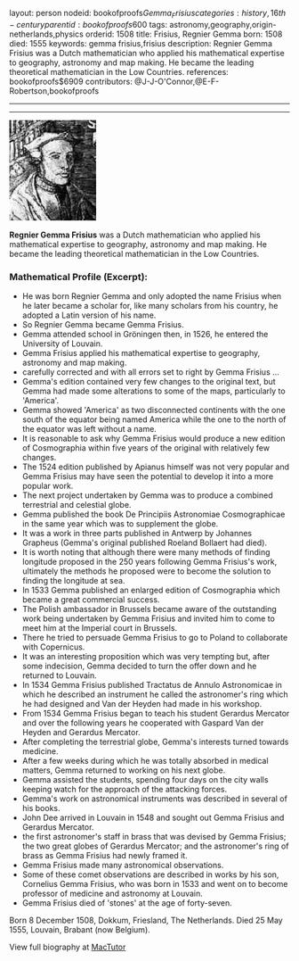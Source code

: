 layout: person
nodeid: bookofproofs$Gemma_Frisius
categories: history,16th-century
parentid: bookofproofs$600
tags: astronomy,geography,origin-netherlands,physics
orderid: 1508
title: Frisius, Regnier Gemma
born: 1508
died: 1555
keywords: gemma frisius,frisius
description: Regnier Gemma Frisius was a Dutch mathematician who applied his mathematical expertise to geography, astronomy and map making. He became the leading theoretical mathematician in the Low Countries.
references: bookofproofs$6909
contributors: @J-J-O'Connor,@E-F-Robertson,bookofproofs

---



---

![Gemma_Frisius.jpg](https://github.com/bookofproofs/bookofproofs.github.io/blob/main/_sources/_assets/images/portraits/Gemma_Frisius.jpg?raw=true)

**Regnier Gemma Frisius** was a Dutch mathematician who applied his mathematical expertise to geography, astronomy and map making. He became the leading theoretical mathematician in the Low Countries.

### Mathematical Profile (Excerpt):
* He was born Regnier Gemma and only adopted the name Frisius when he later became a scholar for, like many scholars from his country, he adopted a Latin version of his name.
* So Regnier Gemma became Gemma Frisius.
* Gemma attended school in Gröningen then, in 1526, he entered the University of Louvain.
* Gemma Frisius applied his mathematical expertise to geography, astronomy and map making.
* carefully corrected and with all errors set to right by Gemma Frisius ...
* Gemma's edition contained very few changes to the original text, but Gemma had made some alterations to some of the maps, particularly to 'America'.
* Gemma showed 'America' as two disconnected continents with the one south of the equator being named America while the one to the north of the equator was left without a name.
* It is reasonable to ask why Gemma Frisius would produce a new edition of Cosmographia within five years of the original with relatively few changes.
* The 1524 edition published by Apianus himself was not very popular and Gemma Frisius may have seen the potential to develop it into a more popular work.
* The next project undertaken by Gemma was to produce a combined terrestrial and celestial globe.
* Gemma published the book De Principiis Astronomiae Cosmographicae in the same year which was to supplement the globe.
* It was a work in three parts published in Antwerp by Johannes Grapheus (Gemma's original published Roeland Bollaert had died).
* It is worth noting that although there were many methods of finding longitude proposed in the 250 years following Gemma Frisius's work, ultimately the methods he proposed were to become the solution to finding the longitude at sea.
* In 1533 Gemma published an enlarged edition of Cosmographia which became a great commercial success.
* The Polish ambassador in Brussels became aware of the outstanding work being undertaken by Gemma Frisius and invited him to come to meet him at the Imperial court in Brussels.
* There he tried to persuade Gemma Frisius to go to Poland to collaborate with Copernicus.
* It was an interesting proposition which was very tempting but, after some indecision, Gemma decided to turn the offer down and he returned to Louvain.
* In 1534 Gemma Frisius published Tractatus de Annulo Astronomicae in which he described an instrument he called the astronomer's ring which he had designed and Van der Heyden had made in his workshop.
* From 1534 Gemma Frisius began to teach his student Gerardus Mercator and over the following years he cooperated with Gaspard Van der Heyden and Gerardus Mercator.
* After completing the terrestrial globe, Gemma's interests turned towards medicine.
* After a few weeks during which he was totally absorbed in medical matters, Gemma returned to working on his next globe.
* Gemma assisted the students, spending four days on the city walls keeping watch for the approach of the attacking forces.
* Gemma's work on astronomical instruments was described in several of his books.
* John Dee arrived in Louvain in 1548 and sought out Gemma Frisius and Gerardus Mercator.
* the first astronomer's staff in brass that was devised by Gemma Frisius; the two great globes of Gerardus Mercator; and the astronomer's ring of brass as Gemma Frisius had newly framed it.
* Gemma Frisius made many astronomical observations.
* Some of these comet observations are described in works by his son, Cornelius Gemma Frisius, who was born in 1533 and went on to become professor of medicine and astronomy at Louvain.
* Gemma Frisius died of 'stones' at the age of forty-seven.

Born 8 December 1508, Dokkum, Friesland, The Netherlands. Died 25 May 1555, Louvain, Brabant (now Belgium).

View full biography at [MacTutor](https://mathshistory.st-andrews.ac.uk/Biographies/Gemma_Frisius/)
